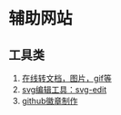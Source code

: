 # 辅助网站

## 工具类

1. [在线转文档，图片，gif等](https://www.aconvert.com/cn/)
2. [svg编辑工具：svg-edit](https://github.com/SVG-Edit/svgedit)
3. [github徽章制作](https://shields.io/)
